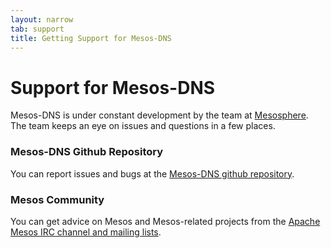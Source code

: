```yaml
---
layout: narrow
tab: support
title: Getting Support for Mesos-DNS
---
```


# Support for Mesos-DNS

Mesos-DNS is under constant development by the team at [Mesosphere](http://www.mesosphere.com). The team keeps
an eye on issues and questions in a few places.

### Mesos-DNS Github Repository

You can report issues and bugs at the [Mesos-DNS github repository](https://github.com/mesosphere/mesos-dns). 

### Mesos Community

You can get advice on Mesos and Mesos-related projects from the [Apache Mesos IRC channel and mailing lists](http://mesos.apache.org/community/). 

